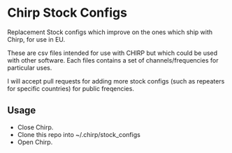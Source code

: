 # Chirp Stock Configs

Replacement Stock configs which improve on the ones which ship with Chirp, for use in EU.

These are csv files intended for use with CHIRP but which could be used with other software.
Each files contains a set of channels/frequencies for particular uses.

I will accept pull requests for adding more stock configs (such as repeaters for specific countries) for public freqencies.

## Usage
* Close Chirp.
* Clone this repo into ~/.chirp/stock_configs
* Open Chirp.
